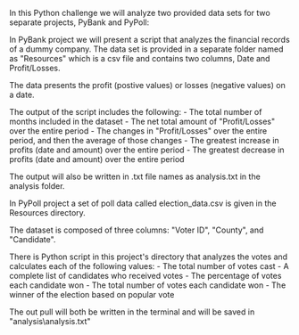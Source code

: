 In this Python challenge we will analyze two provided data sets for two separate projects, PyBank and PyPoll:

In PyBank project we will present a script that analyzes the financial records of a dummy company. 
The data set is provided in a separate folder named as "Resources" which is a csv file and contains two columns, Date and Profit/Losses.

The data presents the profit (postive values) or losses (negative values) on a date.

The output of the script includes the following:
    - The total number of months included in the dataset
    - The net total amount of "Profit/Losses" over the entire period
    - The changes in "Profit/Losses" over the entire period, and then the average of those changes
    - The greatest increase in profits (date and amount) over the entire period
    - The greatest decrease in profits (date and amount) over the entire period

The output will also be written in .txt file names as analysis.txt in the analysis folder.


In PyPoll project a set of poll data called election_data.csv is given in the Resources directory. 

The dataset is composed of three columns: "Voter ID", "County", and "Candidate". 

There is Python script in this project's directory that analyzes the votes and calculates each of the following values:
    - The total number of votes cast
    - A complete list of candidates who received votes
    - The percentage of votes each candidate won
    - The total number of votes each candidate won
    - The winner of the election based on popular vote
    
The out pull will both be written in the terminal and will be saved in "analysis\analysis.txt"
